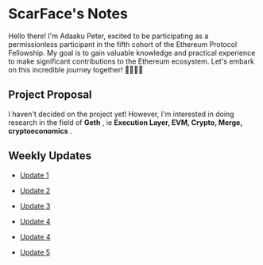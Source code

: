 # ScarFace's Notes

Hello there! I'm Adaaku Peter, excited to be participating as a permissionless participant in the fifth cohort of the Ethereum Protocol Fellowship. My goal is to gain valuable knowledge and practical experience to make significant contributions to the Ethereum ecosystem. Let's embark on this incredible journey together! 👋🏽🚀🌌

## Project Proposal

I haven't decided on the project yet! However, I'm interested in doing research in the field of **Geth** , ie  **Execution Layer, EVM, Crypto, Merge, cryptoeconomics** .

## Weekly Updates 

* [Update 1](https://hackmd.io/@4lu5v4BOS4WAtRe0t21Xqw/epfupdate1)

* [Update 2](https://hackmd.io/@0xScarFace/SkN8ZmLih)

* [Update 3](https://hackmd.io/-ZQmbzE6T5GuBS7hBPX6IA)

* [Update 4](https://hackmd.io/@0xScarFace/epfweek3)

* [Update 4](https://hackmd.io/@0xScarFace/epfweek4)

* [Update 5](https://hackmd.io/@0xScarFace/epfweek4b)